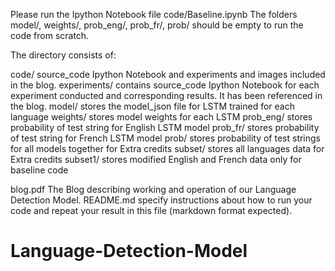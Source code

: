 
Please run the Ipython Notebook file 
code/Baseline.ipynb
The folders model/, weights/, prob_eng/, prob_fr/, prob/ should be empty to run the code from scratch.

The directory consists of:

 code/  source_code Ipython Notebook and experiments and images included in the blog.
 	experiments/ contains source_code Ipython Notebook for each experiment conducted and corresponding results. It has been referenced in the blog.
 	model/ stores the model_json file for LSTM trained for each language
 	weights/	stores model weights for each LSTM
 	prob_eng/	stores probability of test string for English LSTM model
 	prob_fr/	stores probability of test string for French LSTM model
 	prob/		stores probability of test strings for all models together for Extra credits
 	subset/		stores all languages data for Extra credits
 	subset1/	stores modified English and French data only for baseline code

 blog.pdf The Blog describing working and operation of our Language Detection Model.
 README.md  specify instructions about how to run your code and repeat your result in this file (markdown format expected).
# Language-Detection-Model
